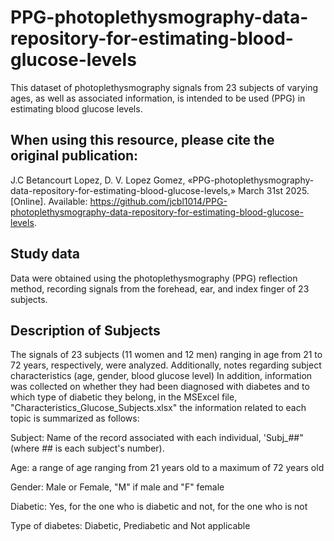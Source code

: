 # PPG-photoplethysmography-data-repository-for-estimating-blood-glucose-levels
This dataset of photoplethysmography signals from 23 subjects of varying ages, as well as associated information, is intended to be used (PPG) in estimating blood glucose levels.


## When using this resource, please cite the original publication:
J.C Betancourt Lopez, D. V. Lopez Gomez,  «PPG-photoplethysmography-data-repository-for-estimating-blood-glucose-levels,» March 31st 2025. [Online]. Available: https://github.com/jcbl1014/PPG-photoplethysmography-data-repository-for-estimating-blood-glucose-levels.

## Study data
Data were obtained using the photoplethysmography (PPG) reflection method, recording signals from the forehead, ear, and index finger of 23 subjects.

## Description of Subjects
The signals of 23 subjects (11 women and 12 men) ranging in age from 21 to 72 years, respectively, were analyzed. Additionally, notes regarding subject characteristics (age, gender, blood glucose level) In addition, information was collected on whether they had been diagnosed with diabetes and to which type of diabetic they belong, in the MSExcel file, "Characteristics_Glucose_Subjects.xlsx" the information related to each topic is summarized as follows:

Subject: Name of the record associated with each individual, 'Subj_##" (where ## is each subject's number).

Age: a range of age ranging from 21 years old to a maximum of 72 years old 

Gender: Male or Female, "M" if male and "F" female 

Diabetic: Yes, for the one who is diabetic and not, for the one who is not 

Type of diabetes: Diabetic, Prediabetic and Not applicable 
